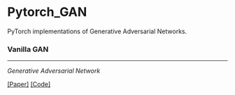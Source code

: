 # Pytorch_GAN
PyTorch implementations of Generative Adversarial Networks.


### Vanilla GAN
-----------
_Generative Adversarial Network_

[[Paper]](https://arxiv.org/abs/1406.2661) [[Code]](implementations/Vanillagan/model.py)





